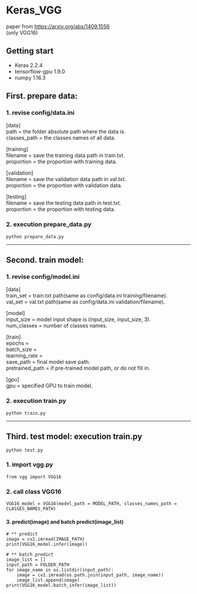 # Keras_VGG
paper from https://arxiv.org/abs/1409.1556  
(only VGG16)
## Getting start
 - Keras 2.2.4  
 - tensorflow-gpu 1.9.0   
 - numpy 1.16.3 
## First. prepare data: 
### 1. revise config/data.ini 
[data]  
path = the folder absolute path where the data is.  
classes_path = the classes names of all data.  

[training]  
filename = save the training data path in train.txt.  
proportion = the proportion with training data.  

[validation]  
filename = save the validation data path in val.txt.  
proportion = the proportion with validation data.  

[testing]  
filename = save the testing data path in test.txt.  
proportion = the proportion with testing data.  

### 2. execution prepare_data.py
```
python prepare_data.py
```
---
## Second. train model:
### 1. revise config/model.ini
[data]  
train_set = train.txt path(same as config/data.ini training/filename).  
val_set = val.txt path(same as config/data.ini validation/filename).  

[model]  
input_size = model input shape is (input_size, input_size, 3).  
num_classes = number of classes names.  

[train]  
epochs =   
batch_size =   
learning_rate =   
save_path = final model save path.  
pretrained_path = if pre-trained model path, or do not fill in.  

[gpu]  
gpu = specified GPU to train model.  

### 2. execution train.py
```
python train.py
```
---
## Third. test model: execution train.py
```
python test.py
```
### 1. import vgg.py
```
from vgg import VGG16
```
### 2. call class VGG16
```
VGG16_model = VGG16(model_path = MODEL_PATH, classes_names_path = CLASSES_NAMES_PATH)
```
#### 3. predict(image) and batch predict(image_list)
```
# ** predict
image = cv2.imread(IMAGE_PATH)
print(VGG16_model.infer(image))

# ** batch predict
image_list = []
input_path = FOLDER_PATH
for image_name in os.listdir(input_path):
    image = cv2.imread(os.path.join(input_path, image_name))
    image_list.append(image)
print(VGG16_model.batch_infer(image_list))
```